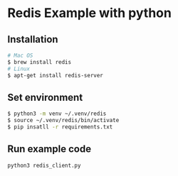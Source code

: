 # Redis Example with python

## Installation
```bash
# Mac OS
$ brew install redis
# Linux
$ apt-get install redis-server
```

## Set environment
```bash
$ python3 -m venv ~/.venv/redis
$ source ~/.venv/redis/bin/activate
$ pip insatll -r requirements.txt
```

## Run example code
```bash
python3 redis_client.py
```

